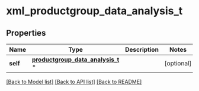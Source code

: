 # xml_productgroup_data_analysis_t

## Properties
Name | Type | Description | Notes
------------ | ------------- | ------------- | -------------
**self** | [**productgroup_data_analysis_t**](productgroup_data_analysis.md) \* |  | [optional] 

[[Back to Model list]](../README.md#documentation-for-models) [[Back to API list]](../README.md#documentation-for-api-endpoints) [[Back to README]](../README.md)


